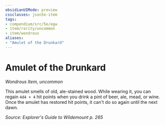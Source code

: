 ```yaml
---
obsidianUIMode: preview
cssclasses: json5e-item
tags:
- compendium/src/5e/egw
- item/rarity/uncommon
- item/wondrous
aliases: 
- "Amulet of the Drunkard"
---
```

# Amulet of the Drunkard
*Wondrous Item, uncommon*  


This amulet smells of old, ale-stained wood. While wearing it, you can regain `4d4 + 4` hit points when you drink a pint of beer, ale, mead, or wine. Once the amulet has restored hit points, it can't do so again until the next dawn.

*Source: Explorer's Guide to Wildemount p. 265*